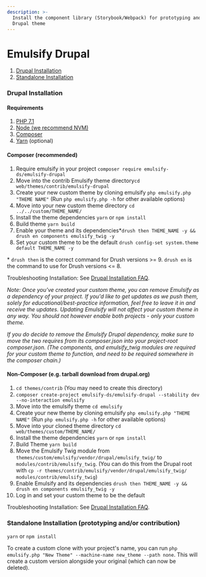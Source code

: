 ```yaml
---
description: >-
  Install the component library (Storybook/Webpack) for prototyping and/or as a
  Drupal theme
---
```


# Emulsify Drupal

1. [Drupal Installation](design-system.md#drupal-installation)
2. [Standalone Installation](design-system.md#standalone-installation-prototyping-and-or-contribution)

### Drupal Installation

#### Requirements

1. [PHP 7.1](http://www.php.net/)
2. [Node \(we recommend NVM\)](https://github.com/creationix/nvm)
3. [Composer](https://getcomposer.org/)
4. [Yarn](https://yarnpkg.com/) \(optional\)

#### Composer \(recommended\)

1. Require emulsify in your project `composer require emulsify-ds/emulsify-drupal`
2. Move into the contrib Emulsify theme directory`cd web/themes/contrib/emulsify-drupal`
3. Create your new custom theme by cloning emulsify `php emulsify.php "THEME NAME"` \(Run `php emulsify.php -h` for other available options\)
4. Move into your new custom theme directory `cd ../../custom/THEME_NAME/`
5. Install the theme dependencies `yarn` or `npm install`
6. Build theme `yarn build`
7. Enable your theme and its dependencies\*`drush then THEME_NAME -y && drush en components emulsify_twig -y`
8. Set your custom theme to be the default `drush config-set system.theme default THEME_NAME -y`

\* `drush then` is the correct command for Drush versions &gt;= 9. `drush en` is the command to use for Drush versions &lt;= 8.

Troubleshooting Installation: See [Drupal Installation FAQ](../help/styleguide-vs.-pattern-library/drupal-faq.md).

_Note: Once you've created your custom theme, you can remove Emulsify as a dependency of your project. If you'd like to get updates as we push them, solely for educational/best-practice information, feel free to leave it in and receive the updates. Updating Emulsify will not affect your custom theme in any way. You should not however enable both projects - only your custom theme._

_If you do decide to remove the Emulsify Drupal dependency, make sure to move the two requires from its composer.json into your project-root composer.json. \(The components, and emulsify\_twig modules are required for your custom theme to function, and need to be required somewhere in the composer chain.\)_

#### Non-Composer \(e.g. tarball download from drupal.org\)

1. `cd themes/contrib` \(You may need to create this directory\)
2. `composer create-project emulsify-ds/emulsify-drupal --stability dev --no-interaction emulsify`
3. Move into the emulsify theme `cd emulsify`
4. Create your new theme by cloning emulsify `php emulsify.php "THEME NAME"` \(Run `php emulsify.php -h` for other available options\)
5. Move into your cloned theme directory `cd web/themes/custom/THEME_NAME/`
6. Install the theme dependencies `yarn` or `npm install`
7. Build Theme `yarn build`
8. Move the Emulsify Twig module from `themes/custom/emulsify/vendor/drupal/emulsify_twig/` to `modules/contrib/emulsify_twig`. \(You can do this from the Drupal root with `cp -r themes/contrib/emulsify/vendor/drupal/emulsify_twig/ modules/contrib/emulsify_twig`\)
9. Enable Emulsify and its dependencies `drush then THEME_NAME -y && drush en components emulsify_twig -y`
10. Log in and set your custom theme to be the default

Troubleshooting Installation: See [Drupal Installation FAQ](../help/styleguide-vs.-pattern-library/drupal-faq.md).

### Standalone Installation \(prototyping and/or contribution\)

`yarn` or `npm install`

To create a custom clone with your project's name, you can run `php emulsify.php "New Theme" --machine-name new_theme --path none`. This will create a custom version alongside your original \(which can now be deleted\).

